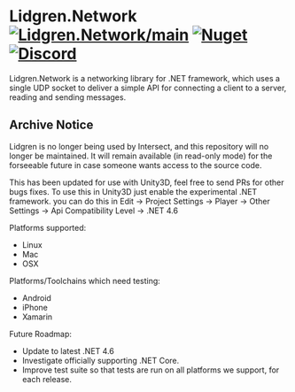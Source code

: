 # Lidgren.Network [![Lidgren.Network/main](https://github.com/AscensionGameDev/Lidgren.Network/workflows/Lidgren.Network%2Fmain/badge.svg)](https://github.com/AscensionGameDev/Lidgren.Network/actions?query=workflow%3ALidgren.Network%2Fmain) [![Nuget](https://img.shields.io/nuget/v/AscensionGameDev.Lidgren.Network?color=%230072b0)](https://www.nuget.org/packages/AscensionGameDev.Lidgren.Network) [![Discord](https://img.shields.io/discord/363106200243535872?color=%237289DA&label=Discord)](https://discord.gg/CvvsVpPMuF)
Lidgren.Network is a networking library for .NET framework, which uses a single UDP socket to deliver a simple API for connecting a client to a server, reading and sending messages.

## Archive Notice
Lidgren is no longer being used by Intersect, and this repository will no longer be maintained. It will remain available (in read-only mode) for the forseeable future in case someone wants access to the source code.

This has been updated for use with Unity3D, feel free to send PRs for other bugs fixes.
To use this in Unity3D just enable the experimental .NET framework.
you can do this in Edit -> Project Settings -> Player -> Other Settings -> Api Compatibility Level -> .NET 4.6

Platforms supported:
- Linux
- Mac
- OSX

Platforms/Toolchains which need testing:
- Android
- iPhone
- Xamarin

Future Roadmap:
- Update to latest .NET 4.6
- Investigate officially supporting .NET Core.
- Improve test suite so that tests are run on all platforms we support, for each release.
